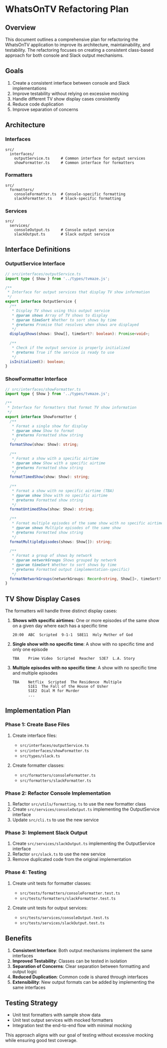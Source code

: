 # WhatsOnTV Refactoring Plan

## Overview

This document outlines a comprehensive plan for refactoring the WhatsOnTV application to improve its architecture, maintainability, and testability. The refactoring focuses on creating a consistent class-based approach for both console and Slack output mechanisms.

## Goals

1. Create a consistent interface between console and Slack implementations
2. Improve testability without relying on excessive mocking
3. Handle different TV show display cases consistently
4. Reduce code duplication
5. Improve separation of concerns

## Architecture

### Interfaces

```
src/
  interfaces/
    outputService.ts     # Common interface for output services
    showFormatter.ts     # Common interface for formatters
```

### Formatters

```
src/
  formatters/
    consoleFormatter.ts  # Console-specific formatting
    slackFormatter.ts    # Slack-specific formatting
```

### Services

```
src/
  services/
    consoleOutput.ts     # Console output service
    slackOutput.ts       # Slack output service
```

## Interface Definitions

### OutputService Interface

```typescript
// src/interfaces/outputService.ts
import type { Show } from '../types/tvmaze.js';

/**
 * Interface for output services that display TV show information
 */
export interface OutputService {
  /**
   * Display TV shows using this output service
   * @param shows Array of TV shows to display
   * @param timeSort Whether to sort shows by time
   * @returns Promise that resolves when shows are displayed
   */
  displayShows(shows: Show[], timeSort?: boolean): Promise<void>;
  
  /**
   * Check if the output service is properly initialized
   * @returns True if the service is ready to use
   */
  isInitialized(): boolean;
}
```

### ShowFormatter Interface

```typescript
// src/interfaces/showFormatter.ts
import type { Show } from '../types/tvmaze.js';

/**
 * Interface for formatters that format TV show information
 */
export interface ShowFormatter {
  /**
   * Format a single show for display
   * @param show Show to format
   * @returns Formatted show string
   */
  formatShow(show: Show): string;
  
  /**
   * Format a show with a specific airtime
   * @param show Show with a specific airtime
   * @returns Formatted show string
   */
  formatTimedShow(show: Show): string;
  
  /**
   * Format a show with no specific airtime (TBA)
   * @param show Show with no specific airtime
   * @returns Formatted show string
   */
  formatUntimedShow(show: Show): string;
  
  /**
   * Format multiple episodes of the same show with no specific airtime
   * @param shows Multiple episodes of the same show
   * @returns Formatted show string
   */
  formatMultipleEpisodes(shows: Show[]): string;
  
  /**
   * Format a group of shows by network
   * @param networkGroups Shows grouped by network
   * @param timeSort Whether to sort shows by time
   * @returns Formatted output (implementation-specific)
   */
  formatNetworkGroups(networkGroups: Record<string, Show[]>, timeSort?: boolean): unknown;
}
```

## TV Show Display Cases

The formatters will handle three distinct display cases:

1. **Shows with specific airtimes**: One or more episodes of the same show on a given day where each has a specific time
   ```
   20:00  ABC  Scripted  9-1-1  S8E11  Holy Mother of God
   ```

2. **Single show with no specific time**: A show with no specific time and only one episode
   ```
   TBA    Prime Video  Scripted  Reacher  S3E7  L.A. Story
   ```

3. **Multiple episodes with no specific time**: A show with no specific time and multiple episodes
   ```
   TBA    Netflix  Scripted  The Residence  Multiple
          S1E1  The Fall of the House of Usher
          S1E2  Dial M for Murder
          ...
   ```

## Implementation Plan

### Phase 1: Create Base Files

1. Create interface files:
   - `src/interfaces/outputService.ts`
   - `src/interfaces/showFormatter.ts`
   - `src/types/slack.ts`

2. Create formatter classes:
   - `src/formatters/consoleFormatter.ts`
   - `src/formatters/slackFormatter.ts`

### Phase 2: Refactor Console Implementation

1. Refactor `src/utils/formatting.ts` to use the new formatter class
2. Create `src/services/consoleOutput.ts` implementing the OutputService interface
3. Update `src/cli.ts` to use the new service

### Phase 3: Implement Slack Output

1. Create `src/services/slackOutput.ts` implementing the OutputService interface
2. Refactor `src/slack.ts` to use the new service
3. Remove duplicated code from the original implementation

### Phase 4: Testing

1. Create unit tests for formatter classes:
   - `src/tests/formatters/consoleFormatter.test.ts`
   - `src/tests/formatters/slackFormatter.test.ts`

2. Create unit tests for output services:
   - `src/tests/services/consoleOutput.test.ts`
   - `src/tests/services/slackOutput.test.ts`

## Benefits

1. **Consistent Interface**: Both output mechanisms implement the same interfaces
2. **Improved Testability**: Classes can be tested in isolation
3. **Separation of Concerns**: Clear separation between formatting and output logic
4. **Reduced Duplication**: Common code is shared through interfaces
5. **Extensibility**: New output formats can be added by implementing the same interfaces

## Testing Strategy

- Unit test formatters with sample show data
- Unit test output services with mocked formatters
- Integration test the end-to-end flow with minimal mocking

This approach aligns with our goal of testing without excessive mocking while ensuring good test coverage.
